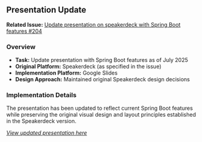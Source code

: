 ## Presentation Update

**Related Issue:** [Update presentation on speakerdeck with Spring Boot features #204](https://github.com/spring-projects/spring-petclinic/issues/204)

### Overview
- **Task:** Update presentation with Spring Boot features as of July 2025
- **Original Platform:** Speakerdeck (as specified in the issue)
- **Implementation Platform:** Google Slides
- **Design Approach:** Maintained original Speakerdeck design decisions

### Implementation Details
The presentation has been updated to reflect current Spring Boot features while preserving the original visual design and layout principles established in the Speakerdeck version.


[*View updated presentation here*](https://docs.google.com/presentation/d/e/2PACX-1vSAVB6fIKKRxbXhUgVL_MwP4nhMusWEj-MT9Ek9T8sJjLTzfvtbm3e1Rj3aGi7PIQ/pub?start=false&loop=false&delayms=3000)

